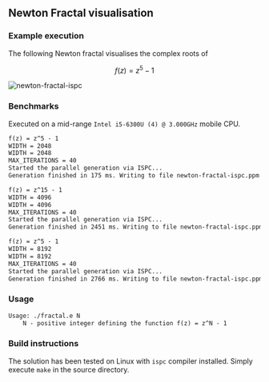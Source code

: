 ## Newton Fractal visualisation

### Example execution
The following Newton fractal visualises the complex roots of

$$
f(z) = z^5 - 1
$$

![newton-fractal-ispc](https://github.com/user-attachments/assets/ed308835-81a2-41d4-8d81-444e33c58b5d)

### Benchmarks
Executed on a mid-range `Intel i5-6300U (4) @ 3.000GHz` mobile CPU.
```txt
f(z) = z^5 - 1
WIDTH = 2048
WIDTH = 2048
MAX_ITERATIONS = 40
Started the parallel generation via ISPC...
Generation finished in 175 ms. Writing to file newton-fractal-ispc.ppm
```

```txt
f(z) = z^15 - 1
WIDTH = 4096
WIDTH = 4096
MAX_ITERATIONS = 40
Started the parallel generation via ISPC...
Generation finished in 2451 ms. Writing to file newton-fractal-ispc.ppm
```

```txt
f(z) = z^5 - 1
WIDTH = 8192
WIDTH = 8192
MAX_ITERATIONS = 40
Started the parallel generation via ISPC...
Generation finished in 2766 ms. Writing to file newton-fractal-ispc.ppm
```

### Usage
```txt
Usage: ./fractal.e N
    N - positive integer defining the function f(z) = z^N - 1
```

### Build instructions
The solution has been tested on Linux with `ispc` compiler installed. Simply execute `make` in the source directory.

